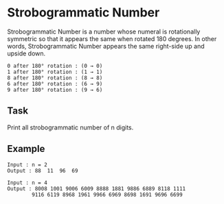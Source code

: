 # Strobogrammatic Number
Strobogrammatic Number is a number whose numeral is rotationally symmetric so that it appears the same when rotated 180 degrees. In other words, Strobogrammatic Number appears the same right-side up and upside down.
```
0 after 180° rotation : (0 → 0)
1 after 180° rotation : (1 → 1)
8 after 180° rotation : (8 → 8)
6 after 180° rotation : (6 → 9)
9 after 180° rotation : (9 → 6)
```

## Task
Print all strobogrammatic number of n digits.

## Example
```
Input : n = 2
Output : 88  11  96  69

Input : n = 4
Output : 8008 1001 9006 6009 8888 1881 9886 6889 8118 1111
        9116 6119 8968 1961 9966 6969 8698 1691 9696 6699
```
